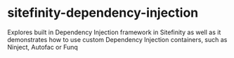 sitefinity-dependency-injection
===============================

Explores built in Dependency Injection framework in Sitefinity as well as it demonstrates how to use custom Dependency Injection containers, such as Ninject, Autofac or Funq

